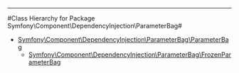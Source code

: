 - - -

#Class Hierarchy for Package Symfony\Component\DependencyInjection\ParameterBag#<ul>
<li><a href="https://github.com/JeyDotC/Hirudo-docs/blob/master/symfony/component/dependencyinjection/parameterbag/parameterbag.md">Symfony\Component\DependencyInjection\ParameterBag\ParameterBag</a><ul>
<li><a href="https://github.com/JeyDotC/Hirudo-docs/blob/master/symfony/component/dependencyinjection/parameterbag/frozenparameterbag.md">Symfony\Component\DependencyInjection\ParameterBag\FrozenParameterBag</a></li>
</ul>
</li>
</ul>
